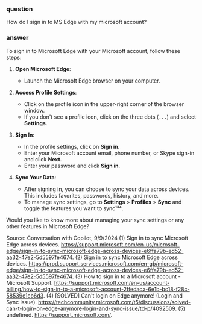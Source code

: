 ### question

How do I sign in to MS Edge with my microsoft account?

### answer

To sign in to Microsoft Edge with your Microsoft account, follow these steps:

1. **Open Microsoft Edge**:

   - Launch the Microsoft Edge browser on your computer.

2. **Access Profile Settings**:

   - Click on the profile icon in the upper-right corner of the browser window.
   - If you don't see a profile icon, click on the three dots (`...`) and select **Settings**.

3. **Sign In**:

   - In the profile settings, click on **Sign in**.
   - Enter your Microsoft account email, phone number, or Skype sign-in and click **Next**.
   - Enter your password and click **Sign in**.

4. **Sync Your Data**:
   - After signing in, you can choose to sync your data across devices. This includes favorites, passwords, history, and more.
   - To manage sync settings, go to **Settings** > **Profiles** > **Sync** and toggle the features you want to sync¹³⁴.

Would you like to know more about managing your sync settings or any other features in Microsoft Edge?

Source: Conversation with Copilot, 9/9/2024
(1) Sign in to sync Microsoft Edge across devices. https://support.microsoft.com/en-us/microsoft-edge/sign-in-to-sync-microsoft-edge-across-devices-e6ffa79b-ed52-aa32-47e2-5d5597fe4674.
(2) Sign in to sync Microsoft Edge across devices. https://prod.support.services.microsoft.com/en-gb/microsoft-edge/sign-in-to-sync-microsoft-edge-across-devices-e6ffa79b-ed52-aa32-47e2-5d5597fe4674.
(3) How to sign in to a Microsoft account - Microsoft Support. https://support.microsoft.com/en-us/account-billing/how-to-sign-in-to-a-microsoft-account-2ffedaca-6e1b-bc18-f28c-58539e1cb6d3.
(4) [SOLVED] Can't login on Edge anymore! (Login and Sync issue). https://techcommunity.microsoft.com/t5/discussions/solved-can-t-login-on-edge-anymore-login-and-sync-issue/td-p/4092509.
(5) undefined. https://support.microsoft.com/.
